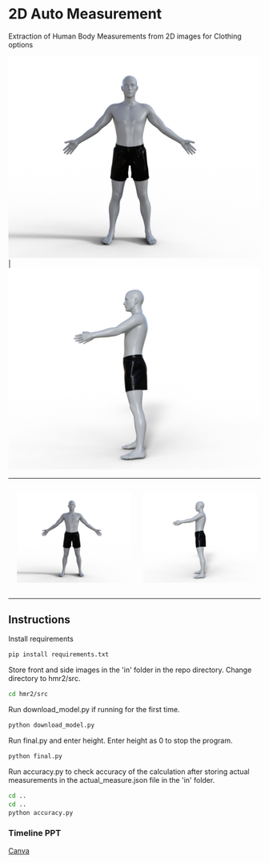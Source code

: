 <!-- Instructions to run the program:

-> Store front and side images in the 'in' folder in the repo directory.
-> Change directory to hmr2/src
-> Run download_model.py if running for the first time.
-> Run final.py and enter height. Enter height as 0 to stop the program.
-> Output is stored in the 'out' folder in the repo directory.
-> accuracy.py in the repo directory can be used to check accuracy of the calculation if actual measurements 
    are stored in the actual_measure.json file in the 'in' folder. -->

# 2D Auto Measurement
Extraction of Human Body Measurements from 2D images for Clothing options

![Sample Front pose](/sample_data/Pose_3d_model/front_view.png) | ![Sample Side pose](/sample_data/Pose_3d_model/side_view.png)
<table><tr>
<td> 
  <p align="center" style="padding: 10px">
    <img alt="Forwarding" src="/sample_data/Pose_3d_model/front_view.png" width="320">
    <br>
  </p> 
</td>
<td> 
  <p align="center">
    <img alt="Routing" src="/sample_data/Pose_3d_model/side_view.png" width="320">
    <br>
  </p> 
</td>
</tr></table>

## Instructions

Install requirements
```sh
pip install requirements.txt
```
Store front and side images in the 'in' folder in the repo directory.
Change directory to hmr2/src.
```sh
cd hmr2/src
```
Run download_model.py if running for the first time.
```sh
python download_model.py
```
Run final.py and enter height. Enter height as 0 to stop the program.
```sh
python final.py
```
Run accuracy.py to check accuracy of the calculation after storing actual measurements in the actual_measure.json file in the 'in' folder.
```sh
cd .. 
cd ..
python accuracy.py
```

### Timeline PPT
[Canva][ppt_url]


[ppt_url]: https://www.canva.com/design/DAEdhnt0qx8/2dCrGLU2EL8e3qGovTzmnA/view?utm_content=DAEdhnt0qx8&utm_campaign=designshare&utm_medium=link&utm_source=sharebuttong

